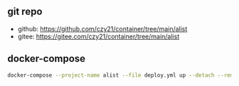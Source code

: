 ## git repo
  - github: https://github.com/czy21/container/tree/main/alist
  - gitee: https://gitee.com/czy21/container/tree/main/alist
## docker-compose
```bash
docker-compose --project-name alist --file deploy.yml up --detach --remove-orphans
```
